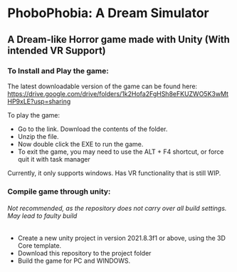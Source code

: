# PhoboPhobia: A Dream Simulator
## A Dream-like Horror game made with Unity (With intended VR Support)

### To Install and Play the game:
The latest downloadable version of the game can be found here:
https://drive.google.com/drive/folders/1k2Hofa2FgHSh8eFKUZWO5K3wMtHP9xLE?usp=sharing

To play the game:
- Go to the link. Download the contents of the folder.
- Unzip the file.
- Now double click the EXE to run the game. 
- To exit the game, you may need to use the ALT + F4 shortcut, or force quit it with task manager

Currently, it only supports windows. Has VR functionality that is still WIP. 


### Compile game through unity:
###### Not recommended, as the repository does not carry over all build settings. May lead to faulty build
- Create a new unity project in version 2021.8.3f1 or above, using the 3D Core template.
- Download this repository to the project folder
- Build the game for PC and WINDOWS. 
